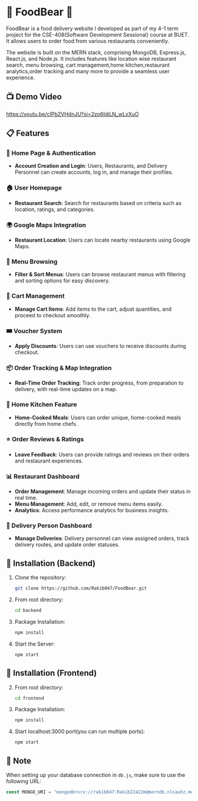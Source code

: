 # 🐻 FoodBear 🐻

FoodBear is a food delivery website I developed as part of my 4-1 term project for the  CSE-408(Software Development Sessional) course at BUET. It allows users to order food from various restaurants conveniently.

The website is built on the MERN stack, comprising MongoDB, Express.js, React.js, and Node.js. It includes features like location wise restaurant search, menu browsing, cart management,home kitchen,restaurant analytics,order tracking and many more to provide a seamless user experience.
## 📺 Demo Video
https://youtu.be/cIPb2VHdnJU?si=2zo6IdjLN_wLxXuO
## 📋 Features

### 🔐 Home Page & Authentication
- **Account Creation and Login**: Users, Restaurants, and Delivery Personnel can create accounts, log in, and manage their profiles.
  
### 🏠 User Homepage
- **Restaurant Search**: Search for restaurants based on criteria such as location, ratings, and categories.

### 🌍 Google Maps Integration
- **Restaurant Location**: Users can locate nearby restaurants using Google Maps.

### 📖 Menu Browsing
- **Filter & Sort Menus**: Users can browse restaurant menus with filtering and sorting options for easy discovery.

### 🛒 Cart Management
- **Manage Cart Items**: Add items to the cart, adjust quantities, and proceed to checkout smoothly.

### 🎟️ Voucher System
- **Apply Discounts**: Users can use vouchers to receive discounts during checkout.

### 📦 Order Tracking & Map Integration
- **Real-Time Order Tracking**: Track order progress, from preparation to delivery, with real-time updates on a map.

### 🍳 Home Kitchen Feature
- **Home-Cooked Meals**: Users can order unique, home-cooked meals directly from home chefs.

### ⭐ Order Reviews & Ratings
- **Leave Feedback**: Users can provide ratings and reviews on their orders and restaurant experiences.

### 📊 Restaurant Dashboard
- **Order Management**: Manage incoming orders and update their status in real time.
- **Menu Management**: Add, edit, or remove menu items easily.
- **Analytics**: Access performance analytics for business insights.

### 🚚 Delivery Person Dashboard
- **Manage Deliveries**: Delivery personnel can view assigned orders, track delivery routes, and update order statuses.

## 🔧 Installation (Backend)

1. Clone the repository:
   ```sh
   git clone https://github.com/Rakib047/FoodBear.git
   
2. From root directory:
   ```sh
   cd backend
   
3. Package Installation:
   ```sh
   npm install

4. Start the Server:
   ```sh
   npm start
   
## 🔧 Installation (Frontend)

2. From root directory:
   ```sh
   cd frontend
   
3. Package Installation:
   ```sh
   npm install

4. Start localhost:3000 port(you can run multiple ports):
   ```sh
   npm start
## 📝 Note

When setting up your database connection in `db.js`, make sure to use the following URL:

```javascript
const MONGO_URI = "mongodb+srv://rakib047:Rakib22422m@merndb.nlsauhz.mongodb.net/FoodBear?retryWrites=true&w=majority";

